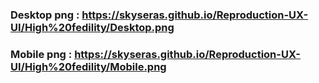 ### Desktop png : https://skyseras.github.io/Reproduction-UX-UI/High%20fedility/Desktop.png
### Mobile png : https://skyseras.github.io/Reproduction-UX-UI/High%20fedility/Mobile.png
